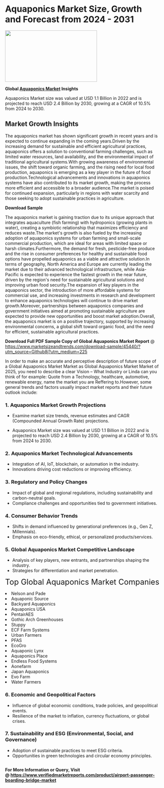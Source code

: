 <H1>Aquaponics Market Size, Growth and Forecast from 2024 - 2031</H1><img class="aligncenter size-medium wp-image-584254" src="https://thirdeyenews.in/wp-content/uploads/2024/09/Global-Market-Research-300x168.jpeg" alt="" width="300" height="168" /><p><strong>Global&nbsp;<a href="https://www.marketsizeandtrends.com/download-sample/45440/?utm_source=Github8j?utm_medium=225">Aquaponics Market</a> Insights</strong></p><p>Aquaponics Market size was valued at USD 1.1 Billion in 2022 and is projected to reach USD 2.4 Billion by 2030, growing at a CAGR of 10.5% from 2024 to 2030.</p><p><h2>Market Growth Insights</h2> <p>The aquaponics market has shown significant growth in recent years and is expected to continue expanding in the coming years.Driven by the increasing demand for sustainable and efficient agricultural practices, aquaponics offers a solution to conventional farming challenges, such as limited water resources, land availability, and the environmental impact of traditional agricultural systems.With growing awareness of environmental issues, the shift toward organic farming, and the rising need for local food production, aquaponics is emerging as a key player in the future of food production.Technological advancements and innovations in aquaponics systems have also contributed to its market growth, making the process more efficient and accessible to a broader audience.The market is poised for continued expansion, particularly in regions with water scarcity and those seeking to adopt sustainable practices in agriculture.</p> <p><strong>Download Sample</strong></p> <p>The aquaponics market is gaining traction due to its unique approach that integrates aquaculture (fish farming) with hydroponics (growing plants in water), creating a symbiotic relationship that maximizes efficiency and reduces waste.The market's growth is also fueled by the increasing adoption of aquaponics systems for urban farming and small-scale commercial production, which are ideal for areas with limited space or harsh climates.Furthermore, the demand for fresh, pesticide-free produce and the rise in consumer preferences for healthy and sustainable food options have propelled aquaponics as a viable and attractive solution.In terms of geography, North America and Europe are currently leading the market due to their advanced technological infrastructure, while Asia-Pacific is expected to experience the fastest growth in the near future, driven by the region's need for sustainable agricultural solutions and improving urban food security.The expansion of key players in the aquaponics sector, the introduction of more affordable systems for commercial use, and increasing investments in research and development to enhance aquaponics technologies will continue to drive market growth.Moreover, partnerships between aquaponics companies and government initiatives aimed at promoting sustainable agriculture are expected to provide new opportunities and boost market adoption.Overall, the aquaponics market is on a positive trajectory, supported by increasing environmental concerns, a global shift toward organic food, and the need for efficient, sustainable agricultural practices.<p><span class=""><strong>Download Full PDF Sample Copy of Global Aquaponics Market Report</strong> @ <a href="https://www.marketsizeandtrends.com/download-sample/45440/?utm_source=Github8j?utm_medium=225" target="_blank">https://www.marketsizeandtrends.com/download-sample/45440/?utm_source=Github8j?utm_medium=225</a></span></p><p>In order to make an accurate and perceptive description of future scope of a Global&nbsp;Aquaponics Market Market as Global&nbsp;Aquaponics Market Market of 2025, you need to describe a clear Vision &ndash; What Industry or Linda can you think of for example: Quote from a Technology, healthcare, automotive, renewable energy, name the market you are Reffering to.However, some general trends and factors usually impact market reports and their future outlook include:</p><h3>1.&nbsp;<strong>Aquaponics Market Growth Projections</strong></h3><ul><li>Examine market size trends, revenue estimates and CAGR (Compounded Annual Growth Rate) projections.</li><li><p>Aquaponics Market size was valued at USD 1.1 Billion in 2022 and is projected to reach USD 2.4 Billion by 2030, growing at a CAGR of 10.5% from 2024 to 2030.</p></li></ul><h3>2.&nbsp;<strong>Aquaponics Market Technological Advancements</strong></h3><ul><li>Integration of AI, IoT, blockchain, or automation in the industry.</li><li>Innovations driving cost reductions or improving efficiency.</li></ul><h3>3.&nbsp;<strong>Regulatory and Policy Changes</strong></h3><ul><li>Impact of global and regional regulations, including sustainability and carbon-neutral goals.</li><li>Compliance challenges and opportunities tied to government initiatives.</li></ul><h3>4.&nbsp;<strong>Consumer Behavior Trends</strong></h3><ul><li>Shifts in demand influenced by generational preferences (e.g., Gen Z, Millennials).</li><li>Emphasis on eco-friendly, ethical, or personalized products/services.</li></ul><h3>5.&nbsp;<strong>Global Aquaponics Market Competitive Landscape</strong></h3><ul><li>Analysis of key players, new entrants, and partnerships shaping the industry.</li><li>Strategies for differentiation and market penetration.</li></ul><p data-pm-slice="1 1 []"><span style="color: inherit; font-family: inherit; font-size: 25px;">Top Global Aquaponics Market Companies</span></p><div class="" data-test-id=""><p><li>Nelson and Pade</li><li> Aquaponic Source</li><li> Backyard Aquaponics</li><li> Aquaponics USA</li><li> PentairAES</li><li> Gothic Arch Greenhouses</li><li> Stuppy</li><li> ECF Farm Systems</li><li> Urban Farmers</li><li> PFAS</li><li> EcoGro</li><li> Aquaponic Lynx</li><li> Aquaponics Place</li><li> Endless Food Systems</li><li> Aonefarm</li><li> Japan Aquaponics</li><li> Evo Farm</li><li> Water Farmers</li></p></div><h3>6.&nbsp;<strong>Economic and Geopolitical Factors</strong></h3><ul><li>Influence of global economic conditions, trade policies, and geopolitical events.</li><li>Resilience of the market to inflation, currency fluctuations, or global crises.</li></ul><h3>7.&nbsp;<strong>Sustainability and ESG (Environmental, Social, and Governance)</strong></h3><ul><li>Adoption of sustainable practices to meet ESG criteria.</li><li>Opportunities in green technologies and circular economy principles.</li></ul><h2><strong style="font-size: 14px;">For More Information or Query, Visit @&nbsp;</strong><a style="background-color: #ffffff; font-size: 14px;" href="https://www.marketsizeandtrends.com/report/aquaponics-market/" target="_blank">https://www.verifiedmarketreports.com/product/airport-passenger-boarding-bridge-market</a></h2>